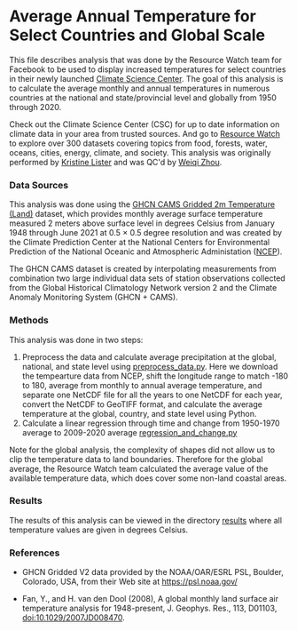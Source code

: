 # Average Annual Temperature for Select Countries and Global Scale
This file describes analysis that was done by the Resource Watch team for Facebook to be used to display increased temperatures for select countries in their newly launched [Climate Science Center](https://www.facebook.com/climatescienceinfo/). The goal of this analysis is to calculate the average monthly and annual temperatures in numerous countries at the national and state/provincial level and globally from 1950 through 2020. 

Check out the Climate Science Center (CSC) for up to date information on climate data in your area from trusted sources. And go to [Resource Watch](https://resourcewatch.org/) to explore over 300 datasets covering topics from food, forests, water, oceans, cities, energy, climate, and society. This analysis was originally performed by [Kristine Lister](https://www.wri.org/profile/kristine-lister) and was QC'd by [Weiqi Zhou](https://www.wri.org/profile/weiqi-zhou).

### Data Sources
This analysis was done using the [GHCN CAMS Gridded 2m Temperature (Land)](https://psl.noaa.gov/data/gridded/data.ghcncams.html) dataset, 
which provides monthly average surface temperature measured 2 meters above surface level in degrees Celsius from January 1948 through June 2021 at 0.5 × 0.5 degree resolution and was created by the Climate Prediction Center at the National Centers for Environmental Prediction of the National Oceanic and Atmospheric Administation ([NCEP](https://www.ncep.noaa.gov/)).

The GHCN CAMS dataset is created by interpolating measurements from combination two large individual data sets of station observations collected from the Global Historical Climatology Network version 2 and the Climate Anomaly Monitoring System (GHCN + CAMS).

### Methods
This analysis was done in two steps:
1. Preprocess the data and calculate average precipitation at the global, national, and state level using [preprocess_data.py](https://github.com/resource-watch/blog-analysis/blob/master/req_016_facebook_average_surface_temperature/Calculate_Annual_Temperature.py). Here we download the tempearture data from NCEP, shift the longitude range to match -180 to 180, average from monthly to annual average temperature, and separate one NetCDF file for all the years to one NetCDF for each year, convert the NetCDF to GeoTIFF format, and calculate the average temperature at the global, country, and state level using Python.
2. Calculate a linear regression through time and change from 1950-1970 average to 2009-2020 average [regression_and_change.py](https://github.com/resource-watch/blog-analysis/blob/master/req_016_facebook_average_surface_temperature/regression_and_change.py)

Note for the global analysis, the complexity of shapes did not allow us to clip the temperature data to land boundaries. Therefore for the global average, the Resource Watch team calculated the average value of the available temperature data, which does cover some non-land coastal areas. 

### Results
The results of this analysis can be viewed in the directory [results](https://github.com/resource-watch/blog-analysis/tree/master/req_016_facebook_average_surface_temperature/results) where all temperature values are given in degrees Celsius.

### References
- GHCN Gridded V2 data provided by the NOAA/OAR/ESRL PSL, Boulder, Colorado, USA, from their Web site at https://psl.noaa.gov/ 

- Fan, Y., and H. van den Dool (2008), A global monthly land surface air temperature analysis for 1948-present, J. Geophys. Res., 113, D01103, [doi:10.1029/2007JD008470](https://doi.org/10.1029/2007JD008470).
